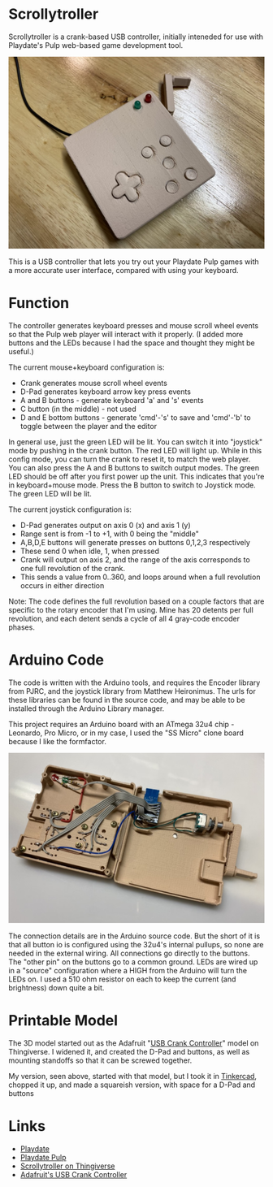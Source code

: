 # Scrollytroller
Scrollytroller is a crank-based USB controller, initially inteneded for use with Playdate's Pulp web-based game development tool.

<img src="images/Controller.jpg">

This is a USB controller that lets you try out your Playdate Pulp games with a more accurate 
user interface, compared with using your keyboard.

# Function
The controller generates keyboard presses and mouse scroll wheel events so that the 
Pulp web player will interact with it properly.  (I added more buttons and the LEDs because I 
had the space and thought they might be useful.)

The current mouse+keyboard configuration is:

- Crank generates mouse scroll wheel events
- D-Pad generates keyboard arrow key press events
- A and B buttons - generate keyboard 'a' and 's' events
- C button (in the middle) - not used 
- D and E bottom buttons - generate 'cmd'-'s' to save and 'cmd'-'b' to toggle between the player and the editor

In general use, just the green LED will be lit.
You can switch it into "joystick" mode by pushing in the crank button.  The red LED will light up.
While in this config mode, you can turn the crank to reset it, to match the web player.
You can also press the A and B buttons to switch output modes.  The green LED should be off after
you first power up the unit.  This indicates that you're in keyboard+mouse mode.  Press the B button
to switch to Joystick mode.  The green LED will be lit.

The current joystick configuration is:

- D-Pad generates output on axis 0 (x) and axis 1 (y)
 - Range sent is from -1 to +1, with 0 being the "middle"
- A,B,D,E buttons will generate presses on buttons 0,1,2,3 respectively
 - These send 0 when idle, 1, when pressed
- Crank will output on axis 2, and the range of the axis corresponds to one full revolution of the crank.
 - This sends a value from 0..360, and loops around when a full revolution occurs in either direction

Note: The code defines the full revolution based on a couple factors that are specific to the rotary encoder that I'm using.  Mine has 20 detents per full revolution, and each detent sends a cycle of all 4 gray-code encoder phases.

# Arduino Code

The code is written with the Arduino tools, and requires the Encoder library from PJRC, and the
joystick library from Matthew Heironimus. The urls for these libraries can be found in the source
code, and may be able to be installed through the Arduino Library manager.

This project requires an Arduino board with an ATmega 32u4 chip - Leonardo, Pro Micro, or in
my case, I used the "SS Micro" clone board because I like the formfactor.

<img src="images/Internals.jpg">

The connection details are in the Arduino source code.  But the short of it is that 
all button io is configured using the 32u4's internal pullups, so none are needed
in the external wiring.  All connections go directly to the buttons.  The "other pin" 
on the buttons go to a common ground.  LEDs are wired up in a "source" configuration
where a HIGH from the Arduino will turn the LEDs on.  I used a 510 ohm resistor on each
to keep the current (and brightness) down quite a bit.

# Printable Model

The 3D model started out as the Adafruit "[USB Crank Controller](https://www.thingiverse.com/thing:3685130)" model on Thingiverse.  I widened
it, and created the D-Pad and buttons, as well as mounting standoffs so that it can
be screwed together.  

My version, seen above, started with that model, but I took it in [Tinkercad](https://tinkercad.com), chopped it up, and made a squareish version, with space for a D-Pad and buttons

# Links
- [Playdate](https://play.date)
- [Playdate Pulp](https://play.date/pulp)
- [Scrollytroller on Thingiverse](https://www.thingiverse.com/thing:5215011)
- [Adafruit's USB Crank Controller](https://www.thingiverse.com/thing:3685130)